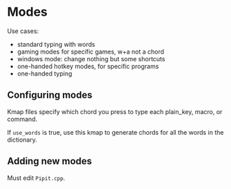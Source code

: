 # Modes

Use cases:
* standard typing with words
* gaming modes for specific games, w+a not a chord
* windows mode: change nothing but some shortcuts
* one-handed hotkey modes, for specific programs
* one-handed typing

## Configuring modes

Kmap files specify which chord you press to type each plain_key, macro, or command. 

If `use_words` is true, use this kmap to generate chords for all the words in the dictionary.


## Adding new modes

Must edit `Pipit.cpp`.

      
